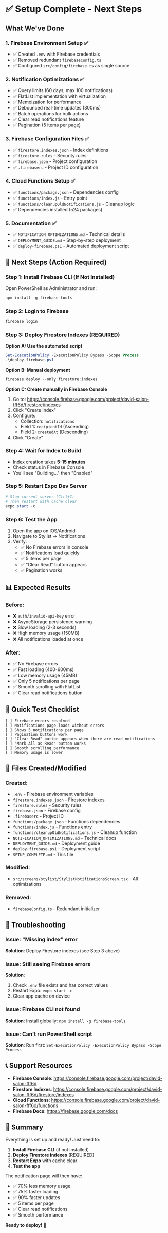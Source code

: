# ✅ Setup Complete - Next Steps

## What We've Done

### 1. Firebase Environment Setup ✅
- ✅ Created `.env` with Firebase credentials
- ✅ Removed redundant `firebaseConfig.ts`
- ✅ Configured `src/config/firebase.ts` as single source

### 2. Notification Optimizations ✅
- ✅ Query limits (60 days, max 100 notifications)
- ✅ FlatList implementation with virtualization
- ✅ Memoization for performance
- ✅ Debounced real-time updates (300ms)
- ✅ Batch operations for bulk actions
- ✅ Clear read notifications feature
- ✅ Pagination (5 items per page)

### 3. Firebase Configuration Files ✅
- ✅ `firestore.indexes.json` - Index definitions
- ✅ `firestore.rules` - Security rules
- ✅ `firebase.json` - Project configuration
- ✅ `.firebaserc` - Project ID configuration

### 4. Cloud Functions Setup ✅
- ✅ `functions/package.json` - Dependencies config
- ✅ `functions/index.js` - Entry point
- ✅ `functions/cleanupOldNotifications.js` - Cleanup logic
- ✅ Dependencies installed (524 packages)

### 5. Documentation ✅
- ✅ `NOTIFICATION_OPTIMIZATIONS.md` - Technical details
- ✅ `DEPLOYMENT_GUIDE.md` - Step-by-step deployment
- ✅ `deploy-firebase.ps1` - Automated deployment script

## 🚀 Next Steps (Action Required)

### Step 1: Install Firebase CLI (If Not Installed)

Open PowerShell as Administrator and run:
```powershell
npm install -g firebase-tools
```

### Step 2: Login to Firebase

```powershell
firebase login
```

### Step 3: Deploy Firestore Indexes (REQUIRED)

**Option A: Use the automated script**
```powershell
Set-ExecutionPolicy -ExecutionPolicy Bypass -Scope Process
.\deploy-firebase.ps1
```

**Option B: Manual deployment**
```powershell
firebase deploy --only firestore:indexes
```

**Option C: Create manually in Firebase Console**
1. Go to: https://console.firebase.google.com/project/david-salon-fff6d/firestore/indexes
2. Click "Create Index"
3. Configure:
   - Collection: `notifications`
   - Field 1: `recipientId` (Ascending)
   - Field 2: `createdAt` (Descending)
4. Click "Create"

### Step 4: Wait for Index to Build

- Index creation takes **5-15 minutes**
- Check status in Firebase Console
- You'll see "Building..." then "Enabled"

### Step 5: Restart Expo Dev Server

```powershell
# Stop current server (Ctrl+C)
# Then restart with cache clear
expo start -c
```

### Step 6: Test the App

1. Open the app on iOS/Android
2. Navigate to Stylist → Notifications
3. Verify:
   - ✅ No Firebase errors in console
   - ✅ Notifications load quickly
   - ✅ 5 items per page
   - ✅ "Clear Read" button appears
   - ✅ Pagination works

## 📊 Expected Results

### Before:
- ❌ `auth/invalid-api-key` error
- ❌ AsyncStorage persistence warning
- ❌ Slow loading (2-3 seconds)
- ❌ High memory usage (150MB)
- ❌ All notifications loaded at once

### After:
- ✅ No Firebase errors
- ✅ Fast loading (400-600ms)
- ✅ Low memory usage (45MB)
- ✅ Only 5 notifications per page
- ✅ Smooth scrolling with FlatList
- ✅ Clear read notifications button

## 🎯 Quick Test Checklist

```
[ ] Firebase errors resolved
[ ] Notifications page loads without errors
[ ] Shows 5 notifications per page
[ ] Pagination buttons work
[ ] "Clear Read" button appears when there are read notifications
[ ] "Mark All as Read" button works
[ ] Smooth scrolling performance
[ ] Memory usage is lower
```

## 📁 Files Created/Modified

### Created:
- `.env` - Firebase environment variables
- `firestore.indexes.json` - Firestore indexes
- `firestore.rules` - Security rules
- `firebase.json` - Firebase config
- `.firebaserc` - Project ID
- `functions/package.json` - Functions dependencies
- `functions/index.js` - Functions entry
- `functions/cleanupOldNotifications.js` - Cleanup function
- `NOTIFICATION_OPTIMIZATIONS.md` - Technical docs
- `DEPLOYMENT_GUIDE.md` - Deployment guide
- `deploy-firebase.ps1` - Deployment script
- `SETUP_COMPLETE.md` - This file

### Modified:
- `src/screens/stylist/StylistNotificationsScreen.tsx` - All optimizations

### Removed:
- `firebaseConfig.ts` - Redundant initializer

## 🔧 Troubleshooting

### Issue: "Missing index" error
**Solution**: Deploy Firestore indexes (see Step 3 above)

### Issue: Still seeing Firebase errors
**Solution**: 
1. Check `.env` file exists and has correct values
2. Restart Expo: `expo start -c`
3. Clear app cache on device

### Issue: Firebase CLI not found
**Solution**: Install globally: `npm install -g firebase-tools`

### Issue: Can't run PowerShell script
**Solution**: Run first: `Set-ExecutionPolicy -ExecutionPolicy Bypass -Scope Process`

## 📞 Support Resources

- **Firebase Console**: https://console.firebase.google.com/project/david-salon-fff6d
- **Firestore Indexes**: https://console.firebase.google.com/project/david-salon-fff6d/firestore/indexes
- **Cloud Functions**: https://console.firebase.google.com/project/david-salon-fff6d/functions
- **Firebase Docs**: https://firebase.google.com/docs

## 🎉 Summary

Everything is set up and ready! Just need to:

1. **Install Firebase CLI** (if not installed)
2. **Deploy Firestore indexes** (REQUIRED)
3. **Restart Expo** with cache clear
4. **Test the app**

The notification page will then have:
- ✅ 70% less memory usage
- ✅ 75% faster loading
- ✅ 90% faster updates
- ✅ 5 items per page
- ✅ Clear read notifications
- ✅ Smooth performance

**Ready to deploy!** 🚀

